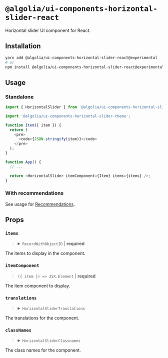 # `@algolia/ui-components-horizontal-slider-react`

Horizontal slider UI component for React.

## Installation

```sh
yarn add @algolia/ui-components-horizontal-slider-react@experimental
# or
npm install @algolia/ui-components-horizontal-slider-react@experimental
```

## Usage

### Standalone

```js
import { HorizontalSlider } from '@algolia/ui-components-horizontal-slider-react';

import '@algolia/ui-components-horizontal-slider-theme';

function Item({ item }) {
  return (
    <pre>
      <code>{JSON.stringify(item)}</code>
    </pre>
  );
}

function App() {
  // ...

  return <HorizontalSlider itemComponent={Item} items={items} />;
}
```

### With recommendations

See usage for [Recommendations](/packages/recommend-react#horizontal-slider-view).

## Props

### `items`

<blockquote>
<details>

<summary><code>RecordWithObjectID</code> | <b>required</b></summary>

```ts
type RecordWithObjectID<TItem> = TItem & {
  objectID: string;
};
```

</details>
</blockquote>

The items to display in the component.

### `itemComponent`

> `({ item }) => JSX.Element` | **required**

The item component to display.

### `translations`

<blockquote>
<details>

<summary><code>HorizontalSliderTranslations</code></summary>

```ts
type HorizontalSliderTranslations = Partial<{
  sliderLabel: string;
  previousButtonLabel: string;
  previousButtonTitle: string;
  nextButtonLabel: string;
  nextButtonTitle: string;
}>;
```

</details>
</blockquote>

The translations for the component.

### `classNames`

<blockquote>
<details>

<summary><code>HorizontalSliderClassnames</code></summary>

```ts
type HorizontalSliderClassnames = Partial<{
  item: string;
  list: string;
  navigation: string;
  navigationNext: string;
  navigationPrevious: string;
  root: string;
}>;
```

</details>
</blockquote>

The class names for the component.
